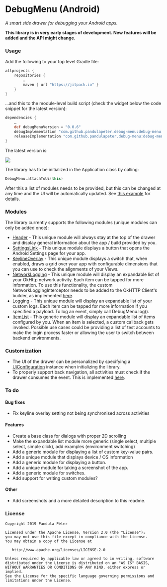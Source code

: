 # DebugMenu (Android)
*A smart side drawer for debugging your Android apps.*

**This library is in very early stages of development. New features will be added and the API might change.**

### Usage
Add the following to your top level Gradle file:

```groovy
allprojects {
    repositories {
        …
        maven { url "https://jitpack.io" }
    }
}
```

...and this to the module-level build script (check the widget below the code snippet for the latest version):

```groovy
dependencies {
    …
    def debugMenuVersion = "0.0.6"
    debugImplementation "com.github.pandulapeter.debug-menu:debug-menu:$debugMenuVersion"
    releaseImplementation "com.github.pandulapeter.debug-menu:debug-menu-noop:$debugMenuVersion"
}
```

The latest version is:


[![](https://jitpack.io/v/pandulapeter/debug-menu.svg)](https://jitpack.io/#pandulapeter/debug-menu)

The library has to be initialized in the Application class by calling:

```kotlin
DebugMenu.attachToUi(this)
```

After this a list of modules needs to be provided, but this can be changed at any time and the UI will be automatically updated. See [this example](https://github.com/pandulapeter/debug-menu/blob/master/example/src/main/java/com/pandulapeter/debugMenuExample/DebugMenuExampleApplication.kt) for details.

### Modules
The library currently supports the following modules (unique modules can only be added once):
* [Header](https://github.com/pandulapeter/debug-menu/blob/master/debug-menu-core/src/main/java/com/pandulapeter/debugMenuCore/configuration/modules/HeaderModule.kt) - This unique module will always stay at the top of the drawer and display general information about the app / build provided by you.
* [SettingsLink](https://github.com/pandulapeter/debug-menu/blob/master/debug-menu-core/src/main/java/com/pandulapeter/debugMenuCore/configuration/modules/SettingsLinkModule.kt) - This unique module displays a button that opens the Android Settings page for your app.
* [KeylineOverlay](https://github.com/pandulapeter/debug-menu/blob/master/debug-menu-core/src/main/java/com/pandulapeter/debugMenuCore/configuration/modules/KeylineOverlayModule.kt) - This unique module displays a switch that, when enabled, draws a grid over your app with configurable dimensions that you can use to check the alignments of your Views.
* [NetworkLogging](https://github.com/pandulapeter/debug-menu/blob/master/debug-menu-core/src/main/java/com/pandulapeter/debugMenuCore/configuration/modules/NetworkLoggingModule.kt) - This unique module will display an expandable list of your OkHttp network activity. Each item can be tapped for more information. To use this functionality, the custom NetworkLoggingInterceptor needs to be added to the OkHTTP Client's builder, as implemented [here](https://github.com/pandulapeter/debug-menu/blob/master/example/src/main/java/com/pandulapeter/debugMenuExample/networking/NetworkingManager.kt).
* [Logging](https://github.com/pandulapeter/debug-menu/blob/master/debug-menu-core/src/main/java/com/pandulapeter/debugMenuCore/configuration/modules/LoggingModule.kt) - This unique module will display an expandable list of your custom logs. Each item can be tapped for more information if you specified a payload. To log an event, simply call DebugMenu.log().
* [ItemList](https://github.com/pandulapeter/debug-menu/blob/master/debug-menu-core/src/main/java/com/pandulapeter/debugMenuCore/configuration/modules/ItemListModule.kt) - This generic module will display an expandable list of items configured by you. When an item is selected, a custom callback gets invoked. Possible use cases could be providing a list of test accounts to make the login process faster or allowing the user to switch between backend environments.

### Customization
* The UI of the drawer can be personalized by specifying a [UiConfiguration](https://github.com/pandulapeter/debug-menu/blob/master/debug-menu-core/src/main/java/com/pandulapeter/debugMenuCore/configuration/UiConfiguration.kt) instance when initializing the library.
* To properly support back navigation, all activities must check if the drawer consumes the event. This is implemented [here](https://github.com/pandulapeter/debug-menu/blob/master/example/src/main/java/com/pandulapeter/debugMenuExample/screens/MainActivity.kt).

### To do
#### Bug fixes
* Fix keyline overlay setting not being synchronised across activities

#### Features
* Create a base class for dialogs with proper 2D scrolling
* Make the expandable list module more generic (single select, multiple select, simple click), add examples (environment switching)
* Add a generic module for displaying a list of custom key-value pairs.
* Add a unique module that displays device / OS information
* Add a generic module for displaying a button.
* Add a unique module for taking a screenshot of the app.
* Add a generic module for switches.
* Add support for writing custom modules?

#### Other
* Add screenshots and a more detailed description to this readme.

### License
```
Copyright 2019 Pandula Péter

Licensed under the Apache License, Version 2.0 (the "License");
you may not use this file except in compliance with the License.
You may obtain a copy of the License at

   http://www.apache.org/licenses/LICENSE-2.0

Unless required by applicable law or agreed to in writing, software
distributed under the License is distributed on an "AS IS" BASIS,
WITHOUT WARRANTIES OR CONDITIONS OF ANY KIND, either express or implied.
See the License for the specific language governing permissions and
limitations under the License.
```
